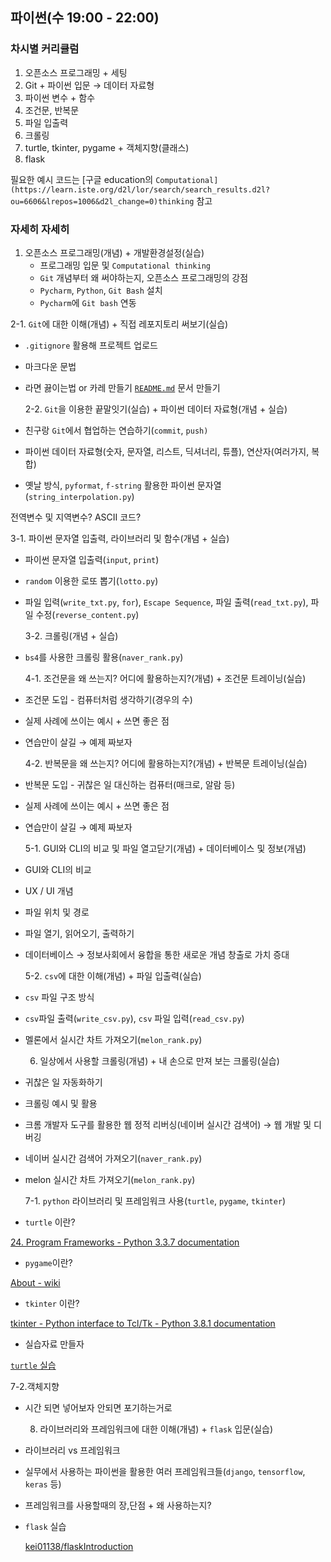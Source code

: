 ## 파이썬(수 19:00 - 22:00)

### 차시별 커리큘럼

1. 오픈소스 프로그래밍 + 세팅
2. Git + 파이썬 입문 → 데이터 자료형
3. 파이썬 변수 + 함수
4. 조건문, 반복문
5. 파일 입출력 
6. 크롤링
7. turtle, tkinter, pygame + 객체지향(클래스)
8. flask

필요한 예시 코드는 [구글 education의 `Computational](https://learn.iste.org/d2l/lor/search/search_results.d2l?ou=6606&lrepos=1006&d2l_change=0)thinking` 참고

### 자세히 자세히

1. 오픈소스 프로그래밍(개념) + 개발환경설정(실습)
    - 프로그래밍 입문 및 `Computational thinking`
    - `Git` 개념부터 왜 써야하는지, 오픈소스 프로그래밍의 강점
    - `Pycharm`, `Python`, `Git Bash` 설치
    - `Pycharm`에 `Git bash` 연동

  2-1. `Git`에 대한 이해(개념) + 직접 레포지토리 써보기(실습)

- `.gitignore` 활용해 프로젝트 업로드
- 마크다운 문법
- 라면 끓이는법 or 카레 만들기 [`README.md`](http://readme.md) 문서 만들기

  2-2. `Git`을 이용한 끝말잇기(실습) + 파이썬 데이터 자료형(개념 + 실습)

- 친구랑 `Git`에서 협업하는 연습하기(`commit`, `push)`
- 파이썬 데이터 자료형(숫자, 문자열, 리스트, 딕셔너리, 튜플), 연산자(여러가지, 복합)
- 옛날 방식, `pyformat`, `f-string` 활용한 파이썬 문자열 (`string_interpolation.py`)

전역변수 및 지역변수? ASCII 코드?

  3-1. 파이썬 문자열 입출력, 라이브러리 및 함수(개념 + 실습)

- 파이썬 문자열 입출력(`input`, `print`)
- `random` 이용한 로또 뽑기(`lotto.py`)
- 파일 입력(`write_txt.py`, `for`),  `Escape Sequence`, 파일 출력(`read_txt.py`), 파일 수정(`reverse_content.py`)

  3-2. 크롤링(개념 + 실습)

- `bs4`를 사용한 크롤링 활용(`naver_rank.py`)

  4-1. 조건문을 왜 쓰는지? 어디에 활용하는지?(개념) + 조건문 트레이닝(실습)

- 조건문 도입 - 컴퓨터처럼 생각하기(경우의 수)
- 실제 사례에 쓰이는 예시 + 쓰면 좋은 점
- 연습만이 살길 → 예제 짜보자

  4-2. 반복문을 왜 쓰는지? 어디에 활용하는지?(개념) + 반복문 트레이닝(실습)

- 반복문 도입 - 귀찮은 일 대신하는 컴퓨터(매크로, 알람 등)
- 실제 사례에 쓰이는 예시 + 쓰면 좋은 점
- 연습만이 살길 → 예제 짜보자

 

  5-1. GUI와 CLI의 비교 및 파일 열고닫기(개념) + 데이터베이스 및 정보(개념)

- GUI와 CLI의 비교
- UX / UI 개념
- 파일 위치 및 경로
- 파일 열기, 읽어오기, 출력하기
- 데이터베이스 → 정보사회에서 융합을 통한 새로운 개념 창출로 가치 증대

  5-2. `csv`에 대한 이해(개념) + 파일 입출력(실습)

- `csv` 파일 구조 방식
- `csv`파일 출력(`write_csv.py`), `csv` 파일 입력(`read_csv.py`)
- 멜론에서 실시간 차트 가져오기(`melon_rank.py`)

  6. 일상에서 사용할 크롤링(개념) + 내 손으로 만져 보는 크롤링(실습)

- 귀찮은 일 자동화하기
- 크롤링 예시 및 활용
- 크롬 개발자 도구를 활용한 웹 정적 리버싱(네이버 실시간 검색어) → 웹 개발 및 디버깅
- 네이버 실시간 검색어 가져오기(`naver_rank.py`)
- melon 실시간 차트 가져오기(`melon_rank.py`)

  7-1. `python` 라이브러리 및 프레임워크 사용(`turtle`, `pygame`, `tkinter`)

- `turtle` 이란?

[24. Program Frameworks - Python 3.3.7 documentation](https://docs.python.org/3.3/library/frameworks.html)

- `pygame`이란?

[About - wiki](https://www.pygame.org/wiki/about)

- `tkinter` 이란?

[tkinter - Python interface to Tcl/Tk - Python 3.8.1 documentation](https://docs.python.org/ko/3/library/tkinter.html)

- 실습자료 만들자

[`turtle` 실습](https://www.notion.so/turtle-dca52e8aea724b1189763c7ababf4c17)

  7-2.객체지향

- 시간 되면 넣어보자 안되면 포기하는거로

  

  8. 라이브러리와 프레임워크에 대한 이해(개념) + `flask` 입문(실습)

- 라이브러리 vs 프레임워크
- 실무에서 사용하는 파이썬을 활용한 여러 프레임워크들(`django`, `tensorflow`, `keras` 등)
- 프레임워크를 사용할때의 장,단점 + 왜 사용하는지?
- `flask` 실습

    [kei01138/flaskIntroduction](https://github.com/kei01138/flaskIntroduction)